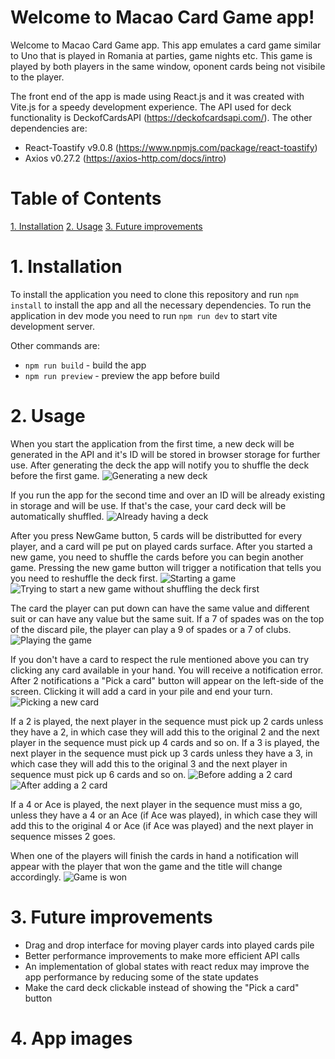 ﻿# Welcome to Macao Card Game app! <!-- omit in toc -->

Welcome to Macao Card Game app. This app emulates a card game similar to Uno that is played in Romania at parties, game nights etc.  This game is played by both players in the same window, oponent cards being not visibile to the player. 

The front end of the app is made using React.js and it was created with Vite.js for a speedy development experience. The API used for deck functionality is DeckofCardsAPI (https://deckofcardsapi.com/). The other dependencies are:
 - React-Toastify v9.0.8 (https://www.npmjs.com/package/react-toastify)
 - Axios v0.27.2 (https://axios-http.com/docs/intro)

# Table of Contents <!-- omit in toc -->
  [1. Installation](#1-installation)
  [2. Usage](#2-usage)
  [3. Future improvements](#3-future-improvements)

# 1. Installation

To install the application you need to clone this repository and run `npm install` to install the app and all the necessary dependencies. To run the application in dev mode you need to run `npm run dev` to start vite development server.

Other commands are:
- `npm run build` - build the app
- `npm run preview` - preview the app before build

# 2. Usage

When you start the application from the first time, a new deck will be generated in the API and it's ID will be stored in browser storage for further use. After generating the deck the app will notify you to shuffle the deck before the first game.
![Generating a new deck](images/generating-new-deck.png)


 If you run the app for the second time and over an ID will be already existing in storage and will be use. If that's the case, your card deck will be automatically shuffled.
 ![Already having a deck](images/starting-window.png)


After you press NewGame button, 5 cards will be distributted for every player, and a card will pe put on played cards surface. After you started a new game, you need to shuffle the cards before you can begin another game. Pressing the new game button will trigger a notification that tells you you need to reshuffle the deck first.
![Starting a game](images/started-new-game.png)
![Trying to start a new game without shuffling the deck first](images/shuffle-cards-first.png)

The card the player can put down can have the same value and different suit or can have any value but the same suit. If a 7 of spades was on the top of the discard pile, the player can play a 9 of spades or a 7 of clubs.
![Playing the game](images/playing-the-game.png)

If you don't have a card to respect the rule mentioned above you can try clicking any card available in your hand. You will receive a notification error. After 2 notifications a "Pick a card" button will appear on the left-side of the screen. Clicking it will add a card in your pile and end your turn.
![Picking a new card](images/picking-new-card.png)

If a 2 is played, the next player in the sequence must pick up 2 cards unless they have a 2, in which case they will add this to the original 2 and the next player in the sequence must pick up 4 cards and so on. If a 3 is played, the next player in the sequence must pick up 3 cards unless they have a 3, in which case they will add this to the original 3 and the next player in sequence must pick up 6 cards and so on.
![Before adding a 2 card](images/adding-2-cards-before.png)
![After adding a 2 card](images/adding-2-cards-after.png)

If a 4 or Ace is played, the next player in the sequence must miss a go, unless they have a 4 or an Ace (if Ace was played), in which case they will add this to the original 4 or Ace (if Ace was played) and the next player in sequence misses 2 goes.

When one of the players will finish the cards in hand a notification will appear with the player that won the game and the title will change accordingly.
![Game is won](images/game-is-won.png)
# 3. Future improvements
- Drag and drop interface for moving player cards into played cards pile
- Better performance improvements to make more efficient API calls
- An implementation of global states with react redux may improve the app performance by reducing some of the state updates
- Make the card deck clickable instead of showing the "Pick a card" button 

# 4. App images
